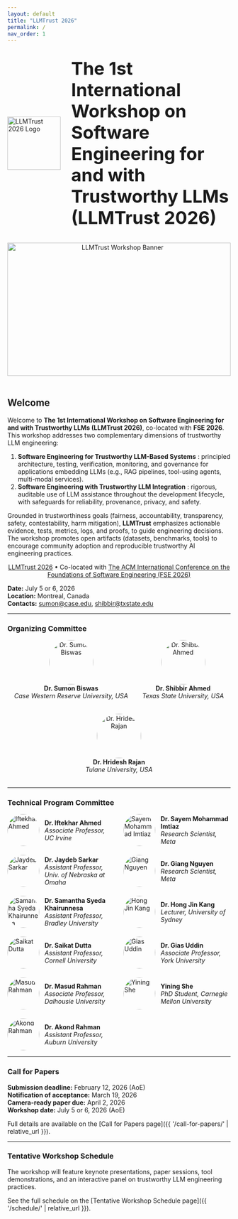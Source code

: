 ```yaml
---
layout: default
title: "LLMTrust 2026"
permalink: /
nav_order: 1
---
```


<!-- Logo & Title side by side -->
<div style="display:flex; align-items:center; justify-content:center; gap:1.5rem; margin:2rem 0;">
  <img
    src="{{ '/assets/img/trustllm-logo.png' | relative_url }}"
    alt="LLMTrust 2026 Logo"
    style="width:120px; height:auto;"
  />
  <h1 style="margin:0; font-size:2.5rem; line-height:1.2;">
    The 1st International Workshop on Software Engineering for and with Trustworthy LLMs (LLMTrust 2026)
  </h1>
</div>

<!-- Hero banner -->
<div style="text-align:center; margin-bottom:3rem;">
  <img
    src="{{ '/assets/img/bannerMontreal.jpg' | relative_url }}"
    alt="LLMTrust Workshop Banner"
    style="width:100%; max-height:300px; object-fit:cover;"
  />
</div>

## Welcome

Welcome to **The 1st International Workshop on Software Engineering for and with Trustworthy LLMs (LLMTrust 2026)**, co-located with **FSE 2026**.  
This workshop addresses two complementary dimensions of trustworthy LLM engineering:

1. **Software Engineering for Trustworthy LLM-Based Systems** : principled architecture, testing, verification, monitoring, and governance for applications embedding LLMs (e.g., RAG pipelines, tool-using agents, multi-modal services).  
2. **Software Engineering with Trustworthy LLM Integration** : rigorous, auditable use of LLM assistance throughout the development lifecycle, with safeguards for reliability, provenance, privacy, and safety.

Grounded in trustworthiness goals (fairness, accountability, transparency, safety, contestability, harm mitigation), **LLMTrust** emphasizes actionable evidence, tests, metrics, logs, and proofs, to guide engineering decisions. The workshop promotes open artifacts (datasets, benchmarks, tools) to encourage community adoption and reproducible trustworthy AI engineering practices.

<p align="center">
  <a href="https://llmtrust2026.github.io/">LLMTrust 2026</a> • Co-located with 
  <a href="https://conf.researchr.org/home/fse-2026">The ACM International Conference on the Foundations of Software Engineering (FSE 2026)</a> 
</p>

**Date:** July 5 or 6, 2026  
**Location:** Montreal, Canada  
**Contacts:** sumon@case.edu, shibbir@txstate.edu

---

### Organizing Committee

<div style="display:flex; justify-content:center; align-items:center; gap:2rem; flex-wrap:wrap; margin-bottom:2rem;">
  <div style="text-align:center;">
    <img
      src="{{ '/assets/img/sumon.jpg' | relative_url }}"
      alt="Dr. Sumon Biswas"
      style="width:100px; height:100px; object-fit:cover; border-radius:50%;"
    /><br>
    <strong>Dr. Sumon Biswas</strong><br><em>Case Western Reserve University, USA</em>
  </div>

  <div style="text-align:center;">
    <img
      src="{{ '/assets/img/sahmed.jpg' | relative_url }}"
      alt="Dr. Shibbir Ahmed"
      style="width:100px; height:100px; object-fit:cover; border-radius:50%;"
    /><br>
    <strong>Dr. Shibbir Ahmed</strong><br><em>Texas State University, USA</em>
  </div>

  <div style="text-align:center;">
    <img
      src="{{ '/assets/img/hrajan.jpg' | relative_url }}"
      alt="Dr. Hridesh Rajan"
      style="width:100px; height:100px; object-fit:cover; border-radius:50%;"
    /><br>
    <strong>Dr. Hridesh Rajan</strong><br><em>Tulane University, USA</em>
  </div>
</div>

---

### Technical Program Committee

<div style="display:grid; grid-template-columns: repeat(auto-fit, minmax(220px, 1fr)); gap:1.25rem; align-items:start;">

  <div style="display:flex; gap:0.75rem; align-items:center;">
    <img src="{{ '/assets/img/tpc/iftekhar_ahmed.jpg' | relative_url }}" alt="Iftekhar Ahmed" style="width:72px; height:72px; border-radius:50%; object-fit:cover;">
    <div><strong>Dr. Iftekhar Ahmed</strong><br><em>Associate Professor, UC Irvine</em></div>
  </div>

  <div style="display:flex; gap:0.75rem; align-items:center;">
    <img src="{{ '/assets/img/tpc/sayem_imtiaz.jpg' | relative_url }}" alt="Sayem Mohammad Imtiaz" style="width:72px; height:72px; border-radius:50%; object-fit:cover;">
    <div><strong>Dr. Sayem Mohammad Imtiaz</strong><br><em>Research Scientist, Meta</em></div>
  </div>

  <div style="display:flex; gap:0.75rem; align-items:center;">
    <img src="{{ '/assets/img/tpc/jaydeb_sarkar.jpg' | relative_url }}" alt="Jaydeb Sarkar" style="width:72px; height:72px; border-radius:50%; object-fit:cover;">
    <div><strong>Dr. Jaydeb Sarkar</strong><br><em>Assistant Professor, Univ. of Nebraska at Omaha</em></div>
  </div>

  <div style="display:flex; gap:0.75rem; align-items:center;">
    <img src="{{ '/assets/img/tpc/giang_nguyen.jpg' | relative_url }}" alt="Giang Nguyen" style="width:72px; height:72px; border-radius:50%; object-fit:cover;">
    <div><strong>Dr. Giang Nguyen</strong><br><em>Research Scientist, Meta</em></div>
  </div>

  <div style="display:flex; gap:0.75rem; align-items:center;">
    <img src="{{ '/assets/img/tpc/samantha_khairunnesa.jpg' | relative_url }}" alt="Samantha Syeda Khairunnesa" style="width:72px; height:72px; border-radius:50%; object-fit:cover;">
    <div><strong>Dr. Samantha Syeda Khairunnesa</strong><br><em>Assistant Professor, Bradley University</em></div>
  </div>

  <div style="display:flex; gap:0.75rem; align-items:center;">
    <img src="{{ '/assets/img/tpc/hong_jin_kang.jpg' | relative_url }}" alt="Hong Jin Kang" style="width:72px; height:72px; border-radius:50%; object-fit:cover;">
    <div><strong>Dr. Hong Jin Kang</strong><br><em>Lecturer, University of Sydney</em></div>
  </div>

  <div style="display:flex; gap:0.75rem; align-items:center;">
    <img src="{{ '/assets/img/tpc/saikat_dutta.jpg' | relative_url }}" alt="Saikat Dutta" style="width:72px; height:72px; border-radius:50%; object-fit:cover;">
    <div><strong>Dr. Saikat Dutta</strong><br><em>Assistant Professor, Cornell University</em></div>
  </div>

  <div style="display:flex; gap:0.75rem; align-items:center;">
    <img src="{{ '/assets/img/tpc/gias_uddin.jpg' | relative_url }}" alt="Gias Uddin" style="width:72px; height:72px; border-radius:50%; object-fit:cover;">
    <div><strong>Dr. Gias Uddin</strong><br><em>Associate Professor, York University</em></div>
  </div>

  <div style="display:flex; gap:0.75rem; align-items:center;">
    <img src="{{ '/assets/img/tpc/masud_rahman.jpg' | relative_url }}" alt="Masud Rahman" style="width:72px; height:72px; border-radius:50%; object-fit:cover;">
    <div><strong>Dr. Masud Rahman</strong><br><em>Associate Professor, Dalhousie University</em></div>
  </div>

  <div style="display:flex; gap:0.75rem; align-items:center;">
    <img src="{{ '/assets/img/tpc/yining_she.jpg' | relative_url }}" alt="Yining She" style="width:72px; height:72px; border-radius:50%; object-fit:cover;">
    <div><strong>Yining She</strong><br><em>PhD Student, Carnegie Mellon University</em></div>
  </div>

  <div style="display:flex; gap:0.75rem; align-items:center;">
    <img src="{{ '/assets/img/tpc/akond_rahman.jpg' | relative_url }}" alt="Akond Rahman" style="width:72px; height:72px; border-radius:50%; object-fit:cover;">
    <div><strong>Dr. Akond Rahman</strong><br><em>Assistant Professor, Auburn University</em></div>
  </div>

</div>

---

### Call for Papers

**Submission deadline:** February 12, 2026 (AoE)  
**Notification of acceptance:** March 19, 2026  
**Camera-ready paper due:** April 2, 2026  
**Workshop date:** July 5 or 6, 2026 (AoE)  

Full details are available on the [Call for Papers page]({{ '/call-for-papers/' | relative_url }}).

---

### Tentative Workshop Schedule

The workshop will feature keynote presentations, paper sessions, tool demonstrations, and an interactive panel on trustworthy LLM engineering practices.

See the full schedule on the [Tentative Workshop Schedule page]({{ '/schedule/' | relative_url }}).
